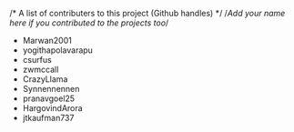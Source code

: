 /* A list of contributers to this project (Github handles) */
/*Add your name here if you contributed to the projects too*/

* Marwan2001
* yogithapolavarapu
* csurfus
* zwmccall
* CrazyLlama
* Synnennennen
* pranavgoel25
* HargovindArora
* jtkaufman737
